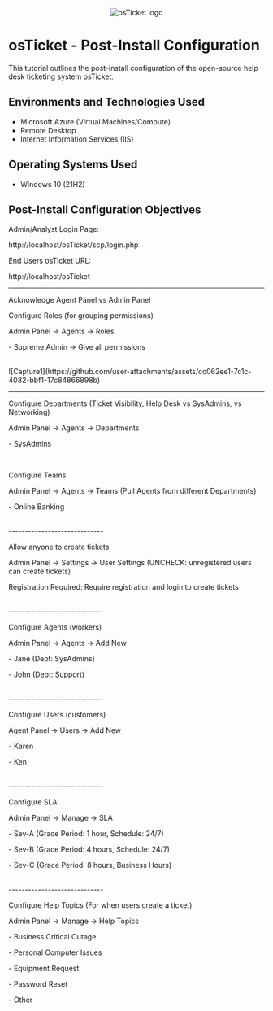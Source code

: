 <p align="center">
<img src="https://i.imgur.com/Clzj7Xs.png" alt="osTicket logo"/>
</p>

<h1>osTicket - Post-Install Configuration</h1>
This tutorial outlines the post-install configuration of the open-source help desk ticketing system osTicket.<br />


<h2>Environments and Technologies Used</h2>

- Microsoft Azure (Virtual Machines/Compute)
- Remote Desktop
- Internet Information Services (IIS)

<h2>Operating Systems Used </h2>

- Windows 10</b> (21H2)

<h2>Post-Install Configuration Objectives</h2>

<p>Admin/Analyst Login Page:</p>
<p>http://localhost/osTicket/scp/login.php </p>

<p>End Users osTicket URL:</p>
<p>http://localhost/osTicket </p>

-----------------------------

<p>Acknowledge Agent Panel vs Admin Panel</p>

<p>Configure Roles (for grouping permissions)</p>
<p>Admin Panel -> Agents -> Roles</p>
<p>- Supreme Admin -> Give all permissions</p><br />
![Capture1](https://github.com/user-attachments/assets/cc062ee1-7c1c-4082-bbf1-17c84866898b)


-----------------------------


<p>Configure Departments (Ticket Visibility, Help Desk vs SysAdmins, vs Networking)</p>
<p>Admin Panel -> Agents -> Departments</p>
<p>- SysAdmins</p><br />

<p>Configure Teams</p>
<p>Admin Panel -> Agents -> Teams (Pull Agents from different Departments)</p>
<p>- Online Banking</p><br />
-----------------------------

<p>Allow anyone to create tickets</p>
<p>Admin Panel -> Settings -> User Settings (UNCHECK: unregistered users can create tickets)</p>
<p>Registration Required: Require registration and login to create tickets </p><br />
-----------------------------

<p>Configure Agents (workers)</p>
<p>Admin Panel -> Agents -> Add New</p>
<p>- Jane (Dept: SysAdmins)</p>
<p>- John (Dept: Support)</p><br />
-----------------------------

<p>Configure Users (customers)</p>
<p>Agent Panel -> Users -> Add New</p>
<p>- Karen</p>
<p>- Ken</p><br />
-----------------------------

<p>Configure SLA</p>
<p>Admin Panel -> Manage -> SLA</p>
<p>- Sev-A (Grace Period: 1 hour, Schedule: 24/7)</p>
<p>- Sev-B (Grace Period: 4 hours, Schedule: 24/7)</p>
<p>- Sev-C (Grace Period: 8 hours, Business Hours)</p><br />
-----------------------------

<p>Configure Help Topics (For when users create a ticket)</p>
<p>Admin Panel -> Manage -> Help Topics</p>
<p>- Business Critical Outage</p>
<p>- Personal Computer Issues</p>
<p>- Equipment Request</p>
<p>- Password Reset</p>
<p>- Other</p>

